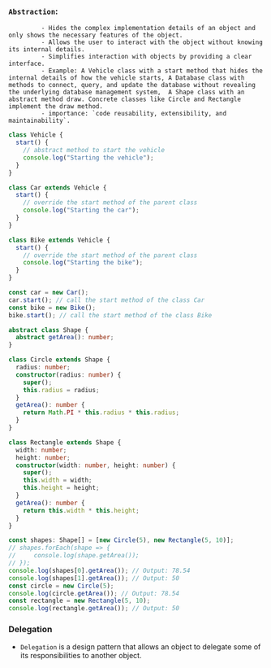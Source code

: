 ### `Abstraction`:

             - Hides the complex implementation details of an object and only shows the necessary features of the object.
             - Allows the user to interact with the object without knowing its internal details.
             - Simplifies interaction with objects by providing a clear interface.
             - Example: A Vehicle class with a start method that hides the internal details of how the vehicle starts, A Database class with methods to connect, query, and update the database without revealing the underlying database management system,  A Shape class with an abstract method draw. Concrete classes like Circle and Rectangle implement the draw method.
             - importance: `code reusability, extensibility, and maintainability`.

```js
class Vehicle {
  start() {
    // abstract method to start the vehicle
    console.log("Starting the vehicle");
  }
}

class Car extends Vehicle {
  start() {
    // override the start method of the parent class
    console.log("Starting the car");
  }
}

class Bike extends Vehicle {
  start() {
    // override the start method of the parent class
    console.log("Starting the bike");
  }
}

const car = new Car();
car.start(); // call the start method of the class Car
const bike = new Bike();
bike.start(); // call the start method of the class Bike
```

```ts
abstract class Shape {
  abstract getArea(): number;
}

class Circle extends Shape {
  radius: number;
  constructor(radius: number) {
    super();
    this.radius = radius;
  }
  getArea(): number {
    return Math.PI * this.radius * this.radius;
  }
}

class Rectangle extends Shape {
  width: number;
  height: number;
  constructor(width: number, height: number) {
    super();
    this.width = width;
    this.height = height;
  }
  getArea(): number {
    return this.width * this.height;
  }
}

const shapes: Shape[] = [new Circle(5), new Rectangle(5, 10)];
// shapes.forEach(shape => {
//     console.log(shape.getArea());
// });
console.log(shapes[0].getArea()); // Output: 78.54
console.log(shapes[1].getArea()); // Output: 50
const circle = new Circle(5);
console.log(circle.getArea()); // Output: 78.54
const rectangle = new Rectangle(5, 10);
console.log(rectangle.getArea()); // Output: 50
```

### Delegation

- `Delegation` is a design pattern that allows an object to delegate some of its responsibilities to another object.
